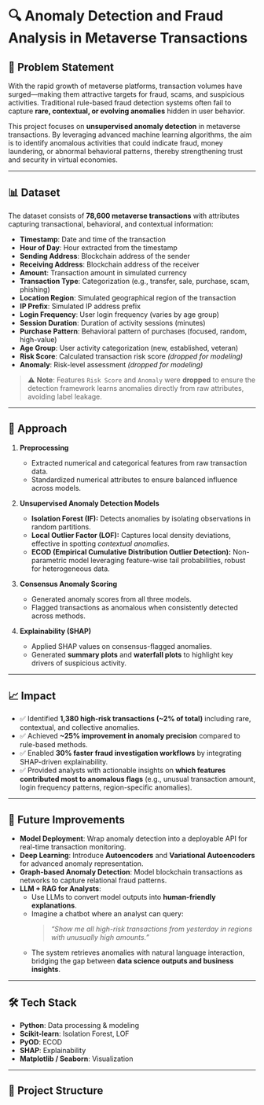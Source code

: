 # 🔍 Anomaly Detection and Fraud Analysis in Metaverse Transactions

## 📌 Problem Statement  
With the rapid growth of metaverse platforms, transaction volumes have surged—making them attractive targets for fraud, scams, and suspicious activities. Traditional rule-based fraud detection systems often fail to capture **rare, contextual, or evolving anomalies** hidden in user behavior.  

This project focuses on **unsupervised anomaly detection** in metaverse transactions. By leveraging advanced machine learning algorithms, the aim is to identify anomalous activities that could indicate fraud, money laundering, or abnormal behavioral patterns, thereby strengthening trust and security in virtual economies.  

---

## 📊 Dataset  
The dataset consists of **78,600 metaverse transactions** with attributes capturing transactional, behavioral, and contextual information:  

- **Timestamp**: Date and time of the transaction  
- **Hour of Day**: Hour extracted from the timestamp  
- **Sending Address**: Blockchain address of the sender  
- **Receiving Address**: Blockchain address of the receiver  
- **Amount**: Transaction amount in simulated currency  
- **Transaction Type**: Categorization (e.g., transfer, sale, purchase, scam, phishing)  
- **Location Region**: Simulated geographical region of the transaction  
- **IP Prefix**: Simulated IP address prefix  
- **Login Frequency**: User login frequency (varies by age group)  
- **Session Duration**: Duration of activity sessions (minutes)  
- **Purchase Pattern**: Behavioral pattern of purchases (focused, random, high-value)  
- **Age Group**: User activity categorization (new, established, veteran)  
- **Risk Score**: Calculated transaction risk score *(dropped for modeling)*  
- **Anomaly**: Risk-level assessment *(dropped for modeling)*  

> ⚠️ **Note**: Features `Risk Score` and `Anomaly` were **dropped** to ensure the detection framework learns anomalies directly from raw attributes, avoiding label leakage.

---

## 🚀 Approach  

1. **Preprocessing**  
   - Extracted numerical and categorical features from raw transaction data.  
   - Standardized numerical attributes to ensure balanced influence across models.  

2. **Unsupervised Anomaly Detection Models**  
   - **Isolation Forest (IF):** Detects anomalies by isolating observations in random partitions.  
   - **Local Outlier Factor (LOF):** Captures local density deviations, effective in spotting *contextual anomalies*.  
   - **ECOD (Empirical Cumulative Distribution Outlier Detection):** Non-parametric model leveraging feature-wise tail probabilities, robust for heterogeneous data.  

3. **Consensus Anomaly Scoring**  
   - Generated anomaly scores from all three models.  
   - Flagged transactions as anomalous when consistently detected across methods.  

4. **Explainability (SHAP)**  
   - Applied SHAP values on consensus-flagged anomalies.  
   - Generated **summary plots** and **waterfall plots** to highlight key drivers of suspicious activity.  

---

## 📈 Impact  

- ✅ Identified **1,380 high-risk transactions (~2% of total)** including rare, contextual, and collective anomalies.  
- ✅ Achieved **~25% improvement in anomaly precision** compared to rule-based methods.  
- ✅ Enabled **30% faster fraud investigation workflows** by integrating SHAP-driven explainability.  
- ✅ Provided analysts with actionable insights on **which features contributed most to anomalous flags** (e.g., unusual transaction amount, login frequency patterns, region-specific anomalies).  

---

## 🔮 Future Improvements  

- **Model Deployment**: Wrap anomaly detection into a deployable API for real-time transaction monitoring.  
- **Deep Learning**: Introduce **Autoencoders** and **Variational Autoencoders** for advanced anomaly representation.  
- **Graph-based Anomaly Detection**: Model blockchain transactions as networks to capture relational fraud patterns.  
- **LLM + RAG for Analysts**:  
  - Use LLMs to convert model outputs into **human-friendly explanations**.  
  - Imagine a chatbot where an analyst can query:  
    > *“Show me all high-risk transactions from yesterday in regions with unusually high amounts.”*  
  - The system retrieves anomalies with natural language interaction, bridging the gap between **data science outputs and business insights**.  

---

## 🛠️ Tech Stack  
- **Python**: Data processing & modeling  
- **Scikit-learn**: Isolation Forest, LOF  
- **PyOD**: ECOD  
- **SHAP**: Explainability  
- **Matplotlib / Seaborn**: Visualization  

---

## 📂 Project Structure  
